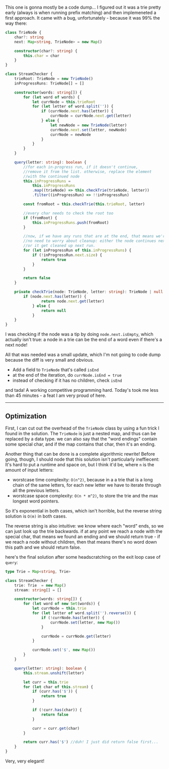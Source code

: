 This one is gonna mostly be a code dump... I figured out it was a trie pretty early (always is when running prefix matching) and then implemeneted a first approach. It came with a bug, unfortunately - because it was 99% the way there:

```typescript
class TrieNode {
    char?: string
    next: Map<string, TrieNode> = new Map()

    constructor(char?: string) {
        this.char = char
    }
}

class StreamChecker {
    trieRoot: TrieNode = new TrieNode()
    inProgressRuns: TrieNode[] = []

    constructor(words: string[]) {
        for (let word of words) {
            let currNode = this.trieRoot
            for (let letter of word.split('')) {
                if (currNode.next.has(letter)) {
                    currNode = currNode.next.get(letter)
                } else {
                    let newNode = new TrieNode(letter)
                    currNode.next.set(letter, newNode)
                    currNode = newNode
                }
            }
        }
    }

    query(letter: string): boolean {
        //for each in-progress run, if it doesn't continue,
        //remove it from the list. otherwise, replace the element
        //with the continued node
        this.inProgressRuns =
            this.inProgressRuns
            .map((trieNode) => this.checkTrie(trieNode, letter))
            .filter((inProgressRun) => !!inProgressRun)

        const fromRoot = this.checkTrie(this.trieRoot, letter)

        //every char needs to check the root too
        if (fromRoot) {
            this.inProgressRuns.push(fromRoot)
        }

        //now, if we have any runs that are at the end, that means we're good!
        //no need to worry about cleanup: either the node continues next char,
        //or it get cleaned up next run.
        for (let inProgressRun of this.inProgressRuns) {
            if (!inProgressRun.next.size) {
                return true
            }
        }

        return false
    }

    private checkTrie(node: TrieNode, letter: string): TrieNode | null {
        if (node.next.has(letter)) {
                return node.next.get(letter)
            } else {
                return null
            }
    }
}
```

I was checking if the node was a tip by doing `node.next.isEmpty`, which actually isn't true: a node in a trie can be the end of a word even if there's a next node!

All that was needed was a small update, which I'm not going to code dump because the diff is very small and obvious.

- Add a field to `TrieNode` that's called `isEnd`
- at the end of the iteration, do `currNode.isEnd = true`
- instead of checking if it has no children, check `isEnd`

and tada! A working competitive programming hard. Today's took me less than 45 minutes - a feat I am very proud of here.

----

## Optimization

First, I can cut out the overhead of the `TrieNode` class by using a fun trick I found in the solution. The `TrieNode` is just a nested map, and thus can be replaced by a data type. we can also say that the "word endings" contain some special char, and if the map contains that char, then it's an ending.

Another thing that can be done is a complete algorithmic rewrite! Before going, though, I should node that this solution isn't particularly ineffiecent: It's hard to put a runtime and space on, but I think it'd be, where `n` is the amount of input letters:

- worstcase time complexity: `O(n^2)`, because in a a trie that is a long chain of the same letters, for each new letter we have to iterate through all the previous letters.
- worstcase space complexity: `O(n * m^2)`, to store the trie and the max longest word pointers.

So it's exponential in both cases, which isn't horrible, but the reverse string solution is `O(m)` in both cases.

The reverse string is also intuitive: we know where each "word" ends, so we can just look up the trie backwards. if at any point we reach a node with the special char, that means we found an ending and we should return true - if we reach a node without children, then that means there's no word down this path and we should return false.

here's the final solution after some headscratching on the exit loop case of `query`:

```typescript
type Trie = Map<string, Trie>

class StreamChecker {
    trie: Trie  = new Map()
    stream: string[] = []

    constructor(words: string[]) {
        for (let word of new Set(words)) {
            let currNode = this.trie
            for (let letter of word.split('').reverse()) {
                if (!currNode.has(letter)) {
                    currNode.set(letter, new Map())
                }

                currNode = currNode.get(letter)
            }

            currNode.set('$', new Map())
        }
    }

    query(letter: string): boolean {
        this.stream.unshift(letter)

        let curr = this.trie
        for (let char of this.stream) {
            if (curr.has('$')) {
                return true
            }

            if (!curr.has(char)) {
                return false
            }

            curr = curr.get(char)
        }

        return curr.has('$') //duh! I just did return false first...
    }
}
```

Very, very elegant!